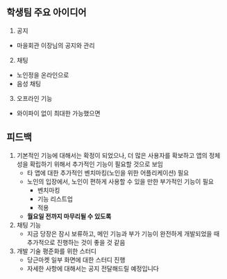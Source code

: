 ## 학생팀 주요 아이디어
1. 공지
  - 마을회관 이장님의 공지와 관리
2. 채팅
  - 노인정을 온라인으로
  - 음성 채팅
3. 오프라인 기능
  - 와이파이 없이 최대한 가능했으면

## 피드백
1. 기본적인 기능에 대해서는 확정이 되었으나, 더 많은 사용자를 확보하고 앱의 정체성을 확립하기 위해서 추가적인 기능이 필요할 것으로 보임
    - 타 앱에 대한 추가적인 벤치마킹(노인을 위한 어플리케이션) 필요
    - 노인의 입장에서, 노인이 편하게 사용할 수 있을 만한 부가적인 기능이 필요
        - 벤치마킹
        - 기능 리스트업
        - 적용
    - **월요일 전까지 마무리될 수 있도록**
2. 채팅 기능
    - 지금 당장은 잠시 보류하고, 메인 기능과 부가 기능이 완전하게 개발되었을 때 추가적으로 진행하는 것이 좋을 것 같음
3. 개발 기술 평준화를 위한 스터디
    - 당근마켓 일부 화면에 대한 스터디 진행
    - 자세한 사항에 대해서는 공지 전달해드릴 예정입니다
